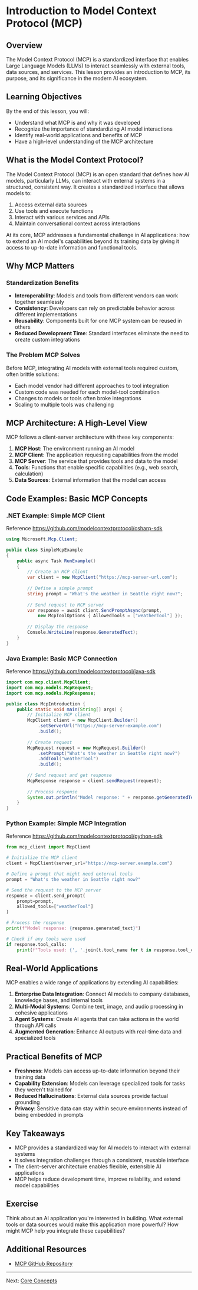 # Introduction to Model Context Protocol (MCP)

## Overview

The Model Context Protocol (MCP) is a standardized interface that enables Large Language Models (LLMs) to interact seamlessly with external tools, data sources, and services. This lesson provides an introduction to MCP, its purpose, and its significance in the modern AI ecosystem.

## Learning Objectives

By the end of this lesson, you will:
- Understand what MCP is and why it was developed
- Recognize the importance of standardizing AI model interactions
- Identify real-world applications and benefits of MCP
- Have a high-level understanding of the MCP architecture

## What is the Model Context Protocol?

The Model Context Protocol (MCP) is an open standard that defines how AI models, particularly LLMs, can interact with external systems in a structured, consistent way. It creates a standardized interface that allows models to:

1. Access external data sources
2. Use tools and execute functions
3. Interact with various services and APIs
4. Maintain conversational context across interactions

At its core, MCP addresses a fundamental challenge in AI applications: how to extend an AI model's capabilities beyond its training data by giving it access to up-to-date information and functional tools.

## Why MCP Matters

### Standardization Benefits

- **Interoperability**: Models and tools from different vendors can work together seamlessly
- **Consistency**: Developers can rely on predictable behavior across different implementations
- **Reusability**: Components built for one MCP system can be reused in others
- **Reduced Development Time**: Standard interfaces eliminate the need to create custom integrations

### The Problem MCP Solves

Before MCP, integrating AI models with external tools required custom, often brittle solutions:
- Each model vendor had different approaches to tool integration
- Custom code was needed for each model-tool combination
- Changes to models or tools often broke integrations
- Scaling to multiple tools was challenging

## MCP Architecture: A High-Level View

MCP follows a client-server architecture with these key components:

1. **MCP Host**: The environment running an AI model
2. **MCP Client**: The application requesting capabilities from the model
3. **MCP Server**: The service that provides tools and data to the model
4. **Tools**: Functions that enable specific capabilities (e.g., web search, calculation)
5. **Data Sources**: External information that the model can access

## Code Examples: Basic MCP Concepts

### .NET Example: Simple MCP Client
Reference https://github.com/modelcontextprotocol/csharp-sdk

```csharp
using Microsoft.Mcp.Client;

public class SimpleMcpExample
{
    public async Task RunExample()
    {
        // Create an MCP client
        var client = new McpClient("https://mcp-server-url.com");
        
        // Define a simple prompt
        string prompt = "What's the weather in Seattle right now?";
        
        // Send request to MCP server
        var response = await client.SendPromptAsync(prompt, 
            new McpToolOptions { AllowedTools = ["weatherTool"] });
            
        // Display the response
        Console.WriteLine(response.GeneratedText);
    }
}
```

### Java Example: Basic MCP Connection
Reference https://github.com/modelcontextprotocol/java-sdk 

```java
import com.mcp.client.McpClient;
import com.mcp.models.McpRequest;
import com.mcp.models.McpResponse;

public class McpIntroduction {
    public static void main(String[] args) {
        // Initialize MCP client
        McpClient client = new McpClient.Builder()
            .setServerUrl("https://mcp-server-example.com")
            .build();
            
        // Create request
        McpRequest request = new McpRequest.Builder()
            .setPrompt("What's the weather in Seattle right now?")
            .addTool("weatherTool")
            .build();
            
        // Send request and get response
        McpResponse response = client.sendRequest(request);
        
        // Process response
        System.out.println("Model response: " + response.getGeneratedText());
    }
}
```

### Python Example: Simple MCP Integration
Reference https://github.com/modelcontextprotocol/python-sdk


```python
from mcp_client import McpClient

# Initialize the MCP client
client = McpClient(server_url="https://mcp-server.example.com")

# Define a prompt that might need external tools
prompt = "What's the weather in Seattle right now?"

# Send the request to the MCP server
response = client.send_prompt(
    prompt=prompt,
    allowed_tools=["weatherTool"]
)

# Process the response
print(f"Model response: {response.generated_text}")

# Check if any tools were used
if response.tool_calls:
    print(f"Tools used: {', '.join(t.tool_name for t in response.tool_calls)}")
```

## Real-World Applications

MCP enables a wide range of applications by extending AI capabilities:

1. **Enterprise Data Integration**: Connect AI models to company databases, knowledge bases, and internal tools
2. **Multi-Modal Systems**: Combine text, image, and audio processing in cohesive applications
3. **Agent Systems**: Create AI agents that can take actions in the world through API calls
4. **Augmented Generation**: Enhance AI outputs with real-time data and specialized tools

## Practical Benefits of MCP

- **Freshness**: Models can access up-to-date information beyond their training data
- **Capability Extension**: Models can leverage specialized tools for tasks they weren't trained for
- **Reduced Hallucinations**: External data sources provide factual grounding
- **Privacy**: Sensitive data can stay within secure environments instead of being embedded in prompts

## Key Takeaways

- MCP provides a standardized way for AI models to interact with external systems
- It solves integration challenges through a consistent, reusable interface
- The client-server architecture enables flexible, extensible AI applications
- MCP helps reduce development time, improve reliability, and extend model capabilities

## Exercise

Think about an AI application you're interested in building. What external tools or data sources would make this application more powerful? How might MCP help you integrate these capabilities?

## Additional Resources

- [MCP GitHub Repository](https://github.com/microsoft/mcp-for-beginners)

---

Next: [Core Concepts](./Lesson2_CoreConcepts.md)